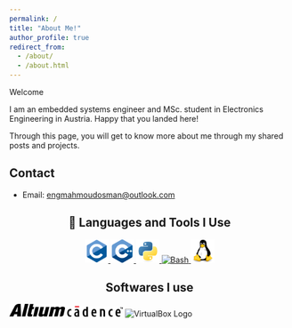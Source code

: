```yaml
---
permalink: /
title: "About Me!"
author_profile: true
redirect_from: 
  - /about/
  - /about.html
---
```


Welcome

I am an embedded systems engineer and MSc. student in Electronics Engineering in Austria. Happy that you landed here!

Through this page, you will get to know more about me through my shared posts and projects. 

Contact
---
- Email: engmahmoudosman@outlook.com

<!---[![GitHub Streak](https://github-readme-streak-stats.herokuapp.com?user=engmahmoudosman)](https://git.io/streak-stats) -->

<h2 align="center">🚀 Languages and Tools I Use</h2>
<p align="center">
  <a href="https://raw.githubusercontent.com/devicons/devicon/master/icons/c/c-original.svg">
    <img src="https://raw.githubusercontent.com/devicons/devicon/master/icons/c/c-original.svg" alt="C" width="42" height="42"/>
  </a>
  <a href="https://raw.githubusercontent.com/devicons/devicon/master/icons/cplusplus/cplusplus-original.svg">
  <img src="https://raw.githubusercontent.com/devicons/devicon/master/icons/cplusplus/cplusplus-original.svg" alt="cplusplus" width="42" height="42" />
  </a>
  <a href="https://raw.githubusercontent.com/devicons/devicon/master/icons/python/python-original.svg">
    <img src="https://raw.githubusercontent.com/devicons/devicon/master/icons/python/python-original.svg" alt="Python" width="42" height="42"/>
  </a>
  <a href="https://www.vectorlogo.zone/logos/gnu_bash/gnu_bash-icon.svg">
    <img src="https://www.vectorlogo.zone/logos/gnu_bash/gnu_bash-icon.svg" alt="Bash" width="42" height="42"/>
  </a>
  <a href="https://raw.githubusercontent.com/devicons/devicon/master/icons/linux/linux-original.svg">
    <img src="https://raw.githubusercontent.com/devicons/devicon/master/icons/linux/linux-original.svg" alt="Linux" width="42" height="42"/>
  </a>
</p>

<h2 align="center">Softwares I use</h2>
<!-- ![Logo](/images/altium.png){width = 50} -->
<img src="/images/altium.png" alt="Altium Designer Logo" width="100">
<img src="/images/cadence.png" alt="Cadence Logo" width="100">
<img src="https://seeklogo.com/images/V/virtual-box-logo-306172.svg" alt="VirtualBox Logo" width="100">

